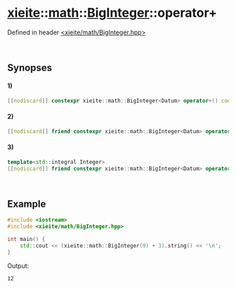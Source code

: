 # [xieite](../../../xieite.md)\:\:[math](../../../math.md)\:\:[BigInteger<Datum>](../../BigInteger.md)\:\:operator+
Defined in header [<xieite/math/BigInteger.hpp>](../../../../include/xieite/math/BigInteger.hpp)

&nbsp;

## Synopses
#### 1)
```cpp
[[nodiscard]] constexpr xieite::math::BigInteger<Datum> operator+() const noexcept;
```
#### 2)
```cpp
[[nodiscard]] friend constexpr xieite::math::BigInteger<Datum> operator+(const xieite::math::BigInteger<Datum>& augend, const xieite::math::BigInteger<Datum>& addend) noexcept;
```
#### 3)
```cpp
template<std::integral Integer>
[[nodiscard]] friend constexpr xieite::math::BigInteger<Datum> operator+(const xieite::math::BigInteger<Datum>& augend, const Integer addend) noexcept;
```

&nbsp;

## Example
```cpp
#include <iostream>
#include <xieite/math/BigInteger.hpp>

int main() {
    std::cout << (xieite::math::BigInteger(9) + 3).string() << '\n';
}
```
Output:
```
12
```
